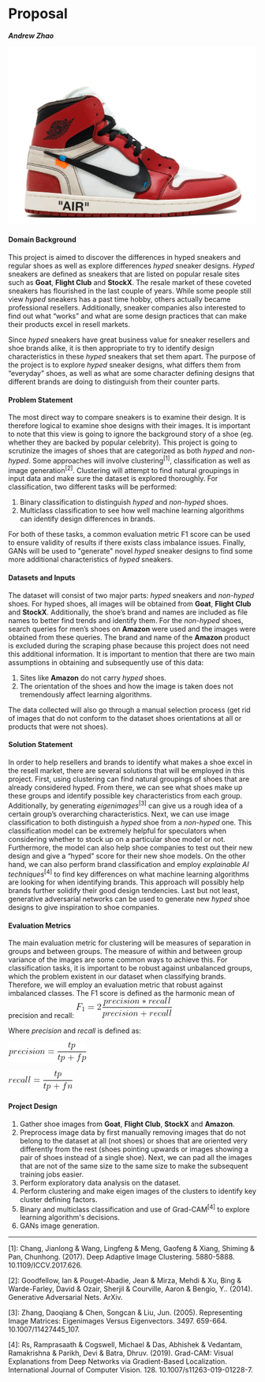 # Proposal
***Andrew Zhao***

![Chicago](misc/chicago.jpg)
#### Domain Background

This project is aimed to discover the differences in hyped sneakers and regular shoes as well as explore differences _hyped_ sneaker designs. _Hyped_ sneakers are defined as sneakers that are listed on popular resale sites such as **Goat**, **Flight Club** and **StockX**. The resale market of these coveted sneakers has flourished in the last couple of years. While some people still view _hyped_ sneakers has a past time hobby, others actually became professional resellers. Additionally, sneaker companies also interested to find out what “works” and what are some design practices that can make their products excel in resell markets.

Since _hyped_ sneakers have great business value for sneaker resellers and shoe brands alike, it is then appropriate to try to identify design characteristics in these _hyped_ sneakers that set them apart. The purpose of the project is to explore _hyped_ sneaker designs, what differs them from “everyday” shoes, as well as what are some character defining designs that different brands are doing to distinguish from their counter parts. 

#### Problem Statement

The most direct way to compare sneakers is to examine their design. It is therefore logical to examine shoe designs with their images. It is important to note that this view is going to ignore the background story of a shoe (eg. whether they are backed by popular celebrity). This project is going to scrutinize the images of shoes that are categorized as both _hyped_ and _non-hyped_. Some approaches will involve clustering<sup>[1]</sup>, classification as well as image generation<sup>[2]</sup>. Clustering will attempt to find natural groupings in input data and make sure the dataset is explored thoroughly. For classification, two different tasks will be performed:

1. Binary classification to distinguish _hyped_ and _non-hyped_ shoes.
2. Multiclass classification to see how well machine learning algorithms can identify design differences in brands.

For both of these tasks, a common evaluation metric F1 score can be used to ensure validity of results if there exists class imbalance issues. Finally, GANs will be used to "generate" novel _hyped_ sneaker designs to find some more additional characteristics of _hyped_ sneakers.

#### Datasets and Inputs

The dataset will consist of two major parts: _hyped_ sneakers and _non-hyped_ shoes. For hyped shoes, all images will be obtained from **Goat**, **Flight Club** and **StockX**. Additionally, the shoe’s brand and names are included as file names to better find trends and identify them. For the _non-hyped_ shoes, search queries for men’s shoes on **Amazon** were used and the images were obtained from these queries. The brand and name of the **Amazon** product is excluded during the scraping phase because this project does not need this additional information. It is important to mention that there are two main assumptions in obtaining and subsequently use of this data:

1. Sites like **Amazon** do not carry _hyped_ shoes.
2. The orientation of the shoes and how the image is taken does not tremendously affect learning algorithms.

The data collected will also go through a manual selection process (get rid of images that do not conform to the dataset shoes orientations at all or products that were not shoes).

#### Solution Statement

In order to help resellers and brands to identify what makes a shoe excel in the resell market, there are several solutions that will be employed in this project. First, using clustering can find natural groupings of shoes that are already considered hyped. From there, we can see what shoes make up these groups and identify possible key characteristics from each group. Additionally, by generating _eigenimages_<sup>[3]</sup> can give us a rough idea of a certain group’s overarching characteristics. Next, we can use image classification to both distinguish a _hyped_ shoe from a _non-hyped_ one. This classification model can be extremely helpful for speculators when considering whether to stock up on a particular shoe model or not. Furthermore, the model can also help shoe companies to test out their new design and give a “hyped” score for their new shoe models. On the other hand, we can also perform brand classification and employ _explainable AI techniques_<sup>[4]</sup> to find key differences on what machine learning algorithms are looking for when identifying brands. This approach will possibly help brands further solidify their good design tendencies. Last but not least, generative adversarial networks can be used to generate new _hyped_ shoe designs to give inspiration to shoe companies.

#### Evaluation Metrics

The main evaluation metric for clustering will be measures of separation in groups and between groups. The measure of within and between group variance of the images are some common ways to achieve this. For classification tasks, it is important to be robust against unbalanced groups, which the problem existent in our dataset when classifying brands. Therefore, we will employ an evaluation metric that robust against imbalanced classes. The F1 score is defined as the harmonic mean of precision and recall:
![f1](misc/f1.gif)


Where _precision_ and _recall_ is defined as:

![precision](misc/precision.gif)

![recall](misc/recall.gif)


#### Project Design

1. Gather shoe images from **Goat**, **Flight Club**, **StockX** and **Amazon**.
2. Preprocess image data by first manually removing images that do not belong to the dataset at all (not shoes) or shoes that are oriented very differently from the rest (shoes pointing upwards or images showing a pair of shoes instead of a single shoe). Next, we can pad all the images that are not of the same size to the same size to make the subsequent training jobs easier.
3. Perform exploratory data analysis on the dataset.
4. Perform clustering and make eigen images of the clusters to identify key cluster defining factors.
5. Binary and multiclass classification and use of Grad-CAM<sup>[4]</sup> to explore learning algorithm's decisions.
6. GANs image generation.

---
[1]: Chang, Jianlong & Wang, Lingfeng & Meng, Gaofeng & Xiang, Shiming & Pan, Chunhong. (2017). Deep Adaptive Image Clustering. 5880-5888. 10.1109/ICCV.2017.626. 

[2]: Goodfellow, Ian & Pouget-Abadie, Jean & Mirza, Mehdi & Xu, Bing & Warde-Farley, David & Ozair, Sherjil & Courville, Aaron & Bengio, Y.. (2014). Generative Adversarial Nets. ArXiv. 

[3]: Zhang, Daoqiang & Chen, Songcan & Liu, Jun. (2005). Representing Image Matrices: Eigenimages Versus Eigenvectors. 3497. 659-664. 10.1007/11427445_107. 

[4]: Rs, Ramprasaath & Cogswell, Michael & Das, Abhishek & Vedantam, Ramakrishna & Parikh, Devi & Batra, Dhruv. (2019). Grad-CAM: Visual Explanations from Deep Networks via Gradient-Based Localization. International Journal of Computer Vision. 128. 10.1007/s11263-019-01228-7. 